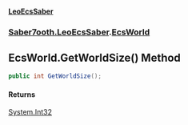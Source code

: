 #### [LeoEcsSaber](index.md 'index')
### [Saber7ooth.LeoEcsSaber](Saber7ooth.LeoEcsSaber.md 'Saber7ooth.LeoEcsSaber').[EcsWorld](EcsWorld.md 'Saber7ooth.LeoEcsSaber.EcsWorld')

## EcsWorld.GetWorldSize() Method

```csharp
public int GetWorldSize();
```

#### Returns
[System.Int32](https://docs.microsoft.com/en-us/dotnet/api/System.Int32 'System.Int32')